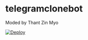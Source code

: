 # telegramclonebot
Moded by Thant Zin Myo

[![Deploy](https://www.herokucdn.com/deploy/button.svg)](https://dashboard.heroku.com/new?template=https://github.com/thantzinmyothant1/my-mod-tel-clone-bot)
